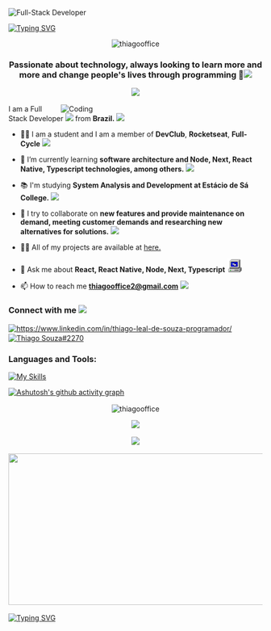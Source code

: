 ![Full-Stack Developer](https://user-images.githubusercontent.com/84478212/165183273-4dbd8ba9-9170-45c4-a2ea-abe2ebcc255f.gif)

[![Typing SVG](https://readme-typing-svg.herokuapp.com/?lines=Hi👋,+Welcome!😊;I'm+Thiago😊;And+I'm+full-stack+developer💻&duration=9000&background=FFFFFF00&size=40&width=1000&center=true&vCenter=true&height=70&color=24292F&font=Roboto)](https://git.io/typing-svg)

<p align="center"> <img src="https://komarev.com/ghpvc/?username=thiagooffice&label=Profile%20views&color=0e75b6&style=flat" alt="thiagooffice" /> </p>

<h3 align="center">Passionate about technology, always looking to learn more and more and change people's lives through programming 🧡<img width="25" src="https://github.com/TheDudeThatCode/TheDudeThatCode/blob/master/Assets/Rocket.gif?raw=true" /></h3>

<p align="center">
  <img src="https://github-profile-trophy.vercel.app/?username=thiagooffice&theme=dracula" />
</p>

<img align="right" alt="Coding" width="400" src="https://cdn-images-1.medium.com/fit/t/1600/480/1*zVnWJtyGOX_kUIDm6ccCfQ.gif"/>

I am a Full Stack Developer <img width="50" src="https://user-images.githubusercontent.com/84478212/165867697-0fd218c1-6b7e-465e-92e3-832d94c5429d.gif" />  from **Brazil.** <img width="30" src="https://github.com/TheDudeThatCode/TheDudeThatCode/blob/master/Assets/Earth.gif?raw=true" />

- 🧑‍🎓 I am a student and I am a member of **DevClub**, **Rocketseat**, **Full-Cycle** <img width="50" src="https://user-images.githubusercontent.com/84478212/167321355-7dea1f56-ebe1-4d45-9e86-6c6327935e62.png" />


- 🌱 I’m currently learning **software architecture and Node, Next, React Native, Typescript technologies, among others.** <img width="40" src="https://github.com/TheDudeThatCode/TheDudeThatCode/blob/master/Assets/Designer.gif?raw=true" />

- 📚 I'm studying **System Analysis and Development at Estácio de Sá College.** <img width="36" src="https://camo.githubusercontent.com/2afb70f3e02b0982737ba5b242f200a68d8d26e00597267914279eda82b15409/68747470733a2f2f6d656469612e67697068792e636f6d2f6d656469612f4f624e547738557a7779364b512f67697068792e676966" />

- 👯 I try to collaborate on **new features and provide maintenance on demand, meeting customer demands and researching new alternatives for solutions.** <img width="80" src="https://user-images.githubusercontent.com/84478212/167321639-e4b8c3d1-b9b4-4ffa-8afa-108b3994441a.png" />

- 👨‍💻 All of my projects are available at <a target="_blank" href="https://porthiago.netlify.app/">here.</a>

- 💬 Ask me about **React, React Native, Node, Next, Typescript**  <img width="30" src="https://github.com/TheDudeThatCode/TheDudeThatCode/blob/master/Assets/PC.gif?raw=true" />

- 📫 How to reach me **thiagooffice2@gmail.com**  <img width="20" src="https://raw.githubusercontent.com/TheDudeThatCode/TheDudeThatCode/db8f1cbd38ac0ae2a08f36f961096dbd59a02393/Assets/Gmail.svg" />

<h3 align="left">Connect with me <img width="70" src="https://github.com/TheDudeThatCode/TheDudeThatCode/blob/master/Assets/Handshake.gif?raw=true" /></h3>
<p align="left">
<a href="https://www.linkedin.com/in/thiago-leal-de-souza-programador/" target="_blank"><img target="_blank" align="center" src="https://raw.githubusercontent.com/rahuldkjain/github-profile-readme-generator/master/src/images/icons/Social/linked-in-alt.svg" alt="https://www.linkedin.com/in/thiago-leal-de-souza-programador/" height="30" width="40" /></a>
<a href="https://discord.gg/Thiago Souza#2270" target="blank"><img align="center" src="https://raw.githubusercontent.com/rahuldkjain/github-profile-readme-generator/master/src/images/icons/Social/discord.svg" alt="Thiago Souza#2270" height="30" width="40" /></a>
</p>

<h3 align="left">Languages and Tools:</h3>
<p align="left"> 
  
[![My Skills](https://skillicons.dev/icons?i=ruby,bootstrap,css,html,docker,kubernetes,figma,firebase,git,github,gitlab,js,ts,vim,threejs,vscode,powershell,webpack,linux,materialui,mongodb,mysql,nestjs,netlify,nginx,nextjs,nodejs,androidstudio,postgres,postman,prisma,react,sass,styledcomponents,supabase,tailwind,jest,vue,vite,vercel,stackoverflow,graphql,redux,go,heroku&theme=dark&perline=19)](https://skillicons.dev)

</p>

[![Ashutosh's github activity graph](https://github-readme-activity-graph.vercel.app/graph?username=thiagooffice&bg_color=0a2299&color=ffffff&line=0a0a0a&point=7db11b&area=true&hide_border=true)](https://github.com/ashutosh00710/github-readme-activity-graph)

<p align="center"><img align="center" src="https://github-readme-streak-stats.herokuapp.com/?user=thiagooffice&theme=chartreuse-dark" alt="thiagooffice" /></p>

<p align='center'>
 <img src='https://github-readme-stats.vercel.app/api/top-langs/?username=thiagooffice&layout=compact&theme=aura' />
</p>

<p align='center'>
 <img src='https://github-readme-stats.vercel.app/api?username=thiagooffice&show_icons=true&theme=aura' />
</p>

<div align="center">
  <img src="https://media.giphy.com/media/dWesBcTLavkZuG35MI/giphy.gif" width="600" height="300"/>
</div>

[![Typing SVG](https://readme-typing-svg.herokuapp.com/?lines=Thanks+for+visiting😊&duration=9000&background=FFFFFF00&size=40&width=1000&center=true&vCenter=true&height=70&color=003140&font=Roboto)](https://git.io/typing-svg)

